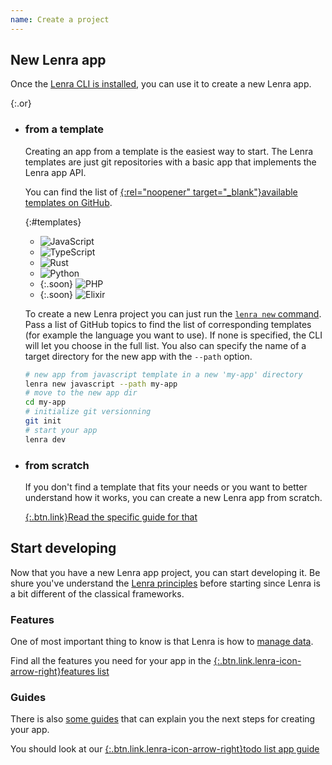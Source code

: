 ```yaml
---
name: Create a project
---
```


## New Lenra app

Once the [Lenra CLI is installed](./install.html), you can use it to create a new Lenra app.

{:.or}
- ### from **a template**

    Creating an app from a template is the easiest way to start.
    The Lenra templates are just git repositories with a basic app that implements the Lenra app API.

    You can find the list of [{:rel="noopener" target="_blank"}available templates on GitHub](https://github.com/search?q=topic%3Alenra+topic%3Atemplate&sort=stargazers&type=repositories).

    {:#templates}
    - ![JavaScript](/img/languages/javascript.svg)
    - ![TypeScript](/img/languages/typescript.svg)
    - ![Rust](/img/languages/rust.svg)
    - ![Python](/img/languages/python.svg)
    - {:.soon}
        ![PHP](/img/languages/php.svg)
    - {:.soon}
        ![Elixir](/img/languages/elixir.svg)

    To create a new Lenra project you can just run the [`lenra new` command](../references/cli/commands/new.html).
    Pass a list of GitHub topics to find the list of corresponding templates (for example the language you want to use).
    If none is specified, the CLI will let you choose in the full list.
    You also can specify the name of a target directory for the new app with the `--path` option.

    ```bash
    # new app from javascript template in a new 'my-app' directory
    lenra new javascript --path my-app
    # move to the new app dir
    cd my-app
    # initialize git versionning
    git init
    # start your app
    lenra dev
    ```


- ### from **scratch**

    If you don't find a template that fits your needs or you want to better understand how it works, you can create a new Lenra app from scratch.

    [{:.btn.link}Read the specific guide for that](../guides/create-from-scratch.html)


## Start developing

Now that you have a new Lenra app project, you can start developing it.
Be shure you've understand the [Lenra principles](./principles.html) before starting since Lenra is a bit different of the classical frameworks.

### Features

One of most important thing to know is that Lenra is how to [manage data](../features/data-management.html).

Find all the features you need for your app in the [{:.btn.link.lenra-icon-arrow-right}features list](../features/)

### Guides

There is also [some guides](../guides/) that can explain you the next steps for creating your app.

<!-- TODO: add showcase app when it's ready -->

You should look at our [{:.btn.link.lenra-icon-arrow-right}todo list app guide](../guides/todo-list-app.html)